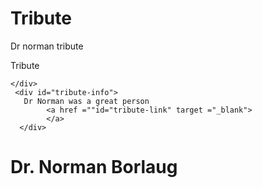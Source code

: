 # Tribute
Dr norman tribute
<!DOCTYPE html>
<html>
<head>
<title>Page Title</title>
</head>
<body>
<main id="main">
  <div id="img-div">
    <img src="" style="display:block; max-width:100%;" id="image"/>
      <div id="img-caption">
        Tribute
       </div>
    
 
    </div>
     <div id="tribute-info">
       Dr Norman was a great person
            <a href =""id="tribute-link" target ="_blank">
            </a>
      </div>
          
<h1 id="title">Dr. Norman Borlaug</h1>
  </main>
</body>
</html>

